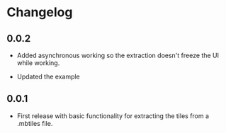 # Changelog

## 0.0.2

* Added asynchronous working so the extraction doesn't freeze the UI while working.

* Updated the example

## 0.0.1

* First release with basic functionality for extracting the tiles from a .mbtiles file.
